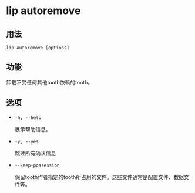 # lip autoremove

## 用法

```shell
lip autoremove [options]
```

## 功能

卸载不受任何其他tooth依赖的tooth。

## 选项

- `-h, --help`

  展示帮助信息。

- `-y, --yes`

  跳过所有确认信息

- `--keep-possession`

  保留tooth作者指定的tooth所占用的文件。这些文件通常是配置文件、数据文件等。
